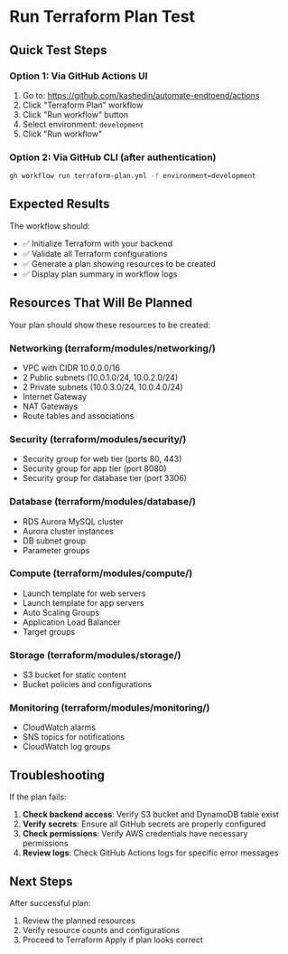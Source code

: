 # Run Terraform Plan Test

## Quick Test Steps

### Option 1: Via GitHub Actions UI
1. Go to: https://github.com/kashedin/automate-endtoend/actions
2. Click "Terraform Plan" workflow
3. Click "Run workflow" button
4. Select environment: `development`
5. Click "Run workflow"

### Option 2: Via GitHub CLI (after authentication)
```bash
gh workflow run terraform-plan.yml -f environment=development
```

## Expected Results

The workflow should:
- ✅ Initialize Terraform with your backend
- ✅ Validate all Terraform configurations
- ✅ Generate a plan showing resources to be created
- ✅ Display plan summary in workflow logs

## Resources That Will Be Planned

Your plan should show these resources to be created:

### Networking (terraform/modules/networking/)
- VPC with CIDR 10.0.0.0/16
- 2 Public subnets (10.0.1.0/24, 10.0.2.0/24)
- 2 Private subnets (10.0.3.0/24, 10.0.4.0/24)
- Internet Gateway
- NAT Gateways
- Route tables and associations

### Security (terraform/modules/security/)
- Security group for web tier (ports 80, 443)
- Security group for app tier (port 8080)
- Security group for database tier (port 3306)

### Database (terraform/modules/database/)
- RDS Aurora MySQL cluster
- Aurora cluster instances
- DB subnet group
- Parameter groups

### Compute (terraform/modules/compute/)
- Launch template for web servers
- Launch template for app servers
- Auto Scaling Groups
- Application Load Balancer
- Target groups

### Storage (terraform/modules/storage/)
- S3 bucket for static content
- Bucket policies and configurations

### Monitoring (terraform/modules/monitoring/)
- CloudWatch alarms
- SNS topics for notifications
- CloudWatch log groups

## Troubleshooting

If the plan fails:

1. **Check backend access**: Verify S3 bucket and DynamoDB table exist
2. **Verify secrets**: Ensure all GitHub secrets are properly configured
3. **Check permissions**: Verify AWS credentials have necessary permissions
4. **Review logs**: Check GitHub Actions logs for specific error messages

## Next Steps

After successful plan:
1. Review the planned resources
2. Verify resource counts and configurations
3. Proceed to Terraform Apply if plan looks correct